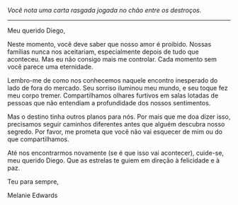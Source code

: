 _Você nota uma carta rasgada jogada no chão entre os destroços._

---

Meu querido Diego,

Neste momento, você deve saber que nosso amor é proibido. Nossas famílias nunca nos aceitariam, especialmente depois de tudo que aconteceu. Mas eu não consigo mais me controlar. Cada momento sem você parece uma eternidade.

Lembro-me de como nos conhecemos naquele encontro inesperado do lado de fora do mercado. Seu sorriso iluminou meu mundo, e seu toque fez meu corpo tremer. Compartilhamos olhares furtivos em salas lotadas de pessoas que não entendiam a profundidade dos nossos sentimentos.

Mas o destino tinha outros planos para nós. Por mais que me doa dizer isso, precisamos seguir caminhos diferentes antes que alguém descubra nosso segredo. Por favor, me prometa que você não vai esquecer de mim ou do que compartilhamos.

Até nos encontrarmos novamente (se é que isso vai acontecer), cuide-se, meu querido Diego. Que as estrelas te guiem em direção à felicidade e à paz.

Teu para sempre,

Melanie Edwards
